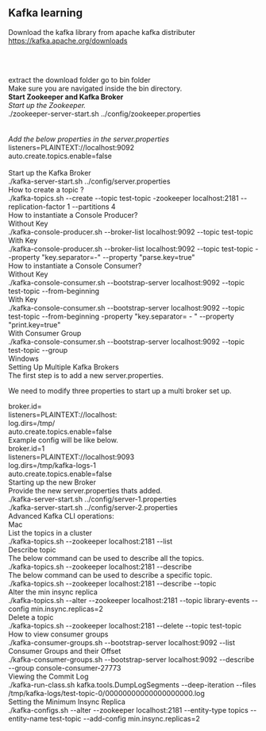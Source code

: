 Kafka learning 
------------------
Download the kafka library from apache kafka distributer</br>
https://kafka.apache.org/downloads</br>

</br>
</br>

extract the download folder
go to bin folder
</br>
Make sure you are navigated inside the bin directory.</br>
<b>Start Zookeeper and Kafka Broker </b> </br>
<i>Start up the Zookeeper.</i></br>
./zookeeper-server-start.sh ../config/zookeeper.properties</br>
</br>
</br>
<i>Add the below properties in the server.properties</i></br>
listeners=PLAINTEXT://localhost:9092</br>
auto.create.topics.enable=false</br></br>
Start up the Kafka Broker</br>
./kafka-server-start.sh ../config/server.properties</br>
How to create a topic ?</br>
./kafka-topics.sh --create --topic test-topic -zookeeper localhost:2181 --replication-factor 1 --partitions 4</br>
How to instantiate a Console Producer?</br>
Without Key</br>
./kafka-console-producer.sh --broker-list localhost:9092 --topic test-topic</br>
With Key</br>
./kafka-console-producer.sh --broker-list localhost:9092 --topic test-topic --property "key.separator=-" --property "parse.key=true"</br>
How to instantiate a Console Consumer?</br>
Without Key</br>
./kafka-console-consumer.sh --bootstrap-server localhost:9092 --topic test-topic --from-beginning</br>
With Key</br>
./kafka-console-consumer.sh --bootstrap-server localhost:9092 --topic test-topic --from-beginning -property "key.separator= - " --property "print.key=true"</br>
With Consumer Group</br>
./kafka-console-consumer.sh --bootstrap-server localhost:9092 --topic test-topic --group <group-name></br>
Windows</br>
Setting Up Multiple Kafka Brokers</br>
The first step is to add a new server.properties.</br>

We need to modify three properties to start up a multi broker set up.</br>

broker.id=<unique-broker-d></br>
listeners=PLAINTEXT://localhost:<unique-port></br>
log.dirs=/tmp/<unique-kafka-folder></br>
auto.create.topics.enable=false</br>
Example config will be like below.</br>
broker.id=1</br>
listeners=PLAINTEXT://localhost:9093</br>
log.dirs=/tmp/kafka-logs-1</br>
auto.create.topics.enable=false</br>
Starting up the new Broker</br>
Provide the new server.properties thats added.</br>
./kafka-server-start.sh ../config/server-1.properties</br>
./kafka-server-start.sh ../config/server-2.properties</br>
Advanced Kafka CLI operations:</br>
Mac</br>
List the topics in a cluster</br>
./kafka-topics.sh --zookeeper localhost:2181 --list</br>
Describe topic</br>
The below command can be used to describe all the topics.</br>
./kafka-topics.sh --zookeeper localhost:2181 --describe</br>
The below command can be used to describe a specific topic.</br>
./kafka-topics.sh --zookeeper localhost:2181 --describe --topic <topic-name></br>
Alter the min insync replica</br>
./kafka-topics.sh --alter --zookeeper localhost:2181 --topic library-events --config min.insync.replicas=2</br>
Delete a topic</br>
./kafka-topics.sh --zookeeper localhost:2181 --delete --topic test-topic</br>
How to view consumer groups</br>
./kafka-consumer-groups.sh --bootstrap-server localhost:9092 --list</br>
Consumer Groups and their Offset</br>
./kafka-consumer-groups.sh --bootstrap-server localhost:9092 --describe --group console-consumer-27773</br>
Viewing the Commit Log</br>
./kafka-run-class.sh kafka.tools.DumpLogSegments --deep-iteration --files /tmp/kafka-logs/test-topic-0/00000000000000000000.log</br>
Setting the Minimum Insync Replica</br>
./kafka-configs.sh --alter --zookeeper localhost:2181 --entity-type topics --entity-name test-topic --add-config min.insync.replicas=2</br>


